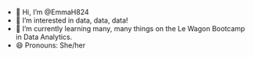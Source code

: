 - 👋 Hi, I’m @EmmaH824
- 👀 I’m interested in data, data, data!
- 🌱 I’m currently learning many, many things on the Le Wagon Bootcamp in Data Analytics.
- 😄 Pronouns: She/her





<!---
EmmaH824/EmmaH824 is a ✨ special ✨ repository because its `README.md` (this file) appears on your GitHub profile.
You can click the Preview link to take a look at your changes.
--->
